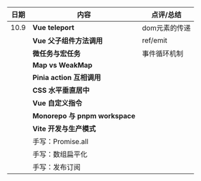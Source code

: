 

| 日期   | 内容                            | 点评/总结    |
| ---- | ----------------------------- | -------- |
| 10.9 | **Vue teleport**              | dom元素的传递 |
|      | **Vue 父子组件方法调用**              | ref/emit |
|      | **微任务与宏任务**                   | 事件循环机制   |
|      | **Map vs WeakMap**            |          |
|      | **Pinia action 互相调用**         |          |
|      | **CSS 水平垂直居中**                |          |
|      | **Vue 自定义指令**                 |          |
|      | **Monorepo 与 pnpm workspace** |          |
|      | **Vite 开发与生产模式**              |          |
|      | 手写：Promise.all                |          |
|      | 手写：数组扁平化                      |          |
|      | 手写：发布订阅                       |          |
